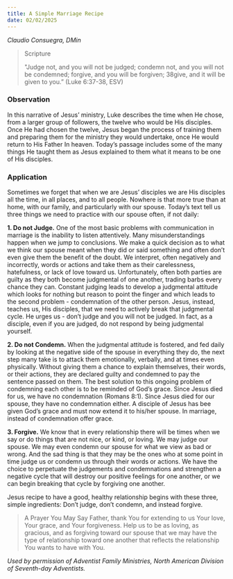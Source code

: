 ```yaml
---
title: A Simple Marriage Recipe
date: 02/02/2025
---
```


_Claudio Consuegra, DMin_

> <p>Scripture</p>
> "Judge not, and you will not be judged; condemn not, and you will not be condemned; forgive, and you will be forgiven; 38give, and it will be given to you.” (Luke 6:37-38, ESV)

### Observation

In this narrative of Jesus’ ministry, Luke describes the time when He chose, from a larger group of followers, the twelve who would be His disciples. Once He had chosen the twelve, Jesus began the process of training them and preparing them for the ministry they would undertake, once He would return to His Father In heaven. Today’s passage includes some of the many things He taught them as Jesus explained to them what it means to be one of His disciples.

### Application

Sometimes we forget that when we are Jesus’ disciples we are His disciples all the time, in all places, and to all people. Nowhere is that more true than at home, with our family, and particularly with our spouse. Today’s text tell us three things we need to practice with our spouse often, if not daily:

**1. Do not Judge.** One of the most basic problems with communication in marriage is the inability to listen attentively. Many misunderstandings happen when we jump to conclusions. We make a quick decision as to what we think our spouse meant when they did or said something and often don’t even give them the benefit of the doubt. We interpret, often negatively and incorrectly, words or actions and take them as their carelessness, hatefulness, or lack of love toward us. Unfortunately, often both parties are guilty as they both become judgmental of one another, trading barbs every chance they can. Constant judging leads to develop a judgmental attitude which looks for nothing but reason to point the finger and which leads to the second problem - condemnation of the other person. Jesus, instead, teaches us, His disciples, that we need to actively break that judgmental cycle. He urges us - don’t judge and you will not be judged. In fact, as a disciple, even if you are judged, do not respond by being judgmental yourself.

**2. Do not Condemn.** When the judgmental attitude is fostered, and fed daily by looking at the negative side of the spouse in everything they do, the next step many take is to attack them emotionally, verbally, and at times even physically. Without giving them a chance to explain themselves, their words, or their actions, they are declared guilty and condemned to pay the sentence passed on them. The best solution to this ongoing problem of condemning each other is to be reminded of God’s grace. Since Jesus died for us, we have no condemnation (Romans 8:1). Since Jesus died for our spouse, they have no condemnation either. A disciple of Jesus has bee given God’s grace and must now extend it to his/her spouse. In marriage, instead of condemnation offer grace.

**3. Forgive.** We know that in every relationship there will be times when we say or do things that are not nice, or kind, or loving. We may judge our spouse. We may even condemn our spouse for what we view as bad or wrong. And the sad thing is that they may be the ones who at some point in time judge us or condemn us through their words or actions. We have the choice to perpetuate the judgements and condemnations and strengthen a negative cycle that will destroy our positive feelings for one another, or we can begin breaking that cycle by forgiving one another.

Jesus recipe to have a good, healthy relationship begins with these three, simple ingredients: Don’t judge, don’t condemn, and instead forgive.

> <callout>A Prayer You May Say</callout>
> Father, thank You for extending to us Your love, Your grace, and Your forgiveness. Help us to be as loving, as gracious, and as forgiving toward our spouse that we may have the type of relationship toward one another that reflects the relationship You wants to have with You.

_Used by permission of Adventist Family Ministries, North American Division of Seventh-day Adventists._